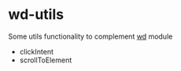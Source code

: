 # wd-utils

Some utils functionality to complement [wd](https://github.com/admc/wd) module

* clickIntent
* scrollToElement
